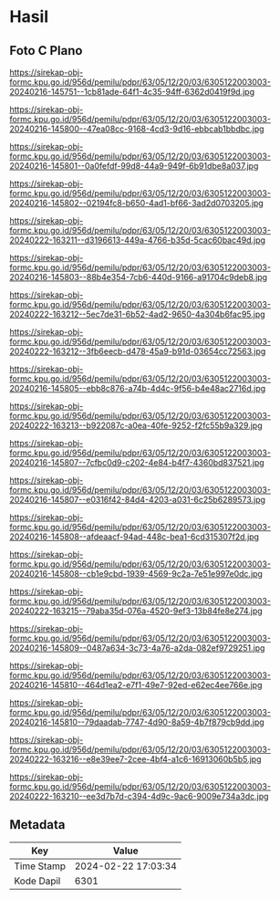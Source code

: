 # Hasil

## Foto C Plano

https://sirekap-obj-formc.kpu.go.id/956d/pemilu/pdpr/63/05/12/20/03/6305122003003-20240216-145751--1cb81ade-64f1-4c35-94ff-6362d0419f9d.jpg

https://sirekap-obj-formc.kpu.go.id/956d/pemilu/pdpr/63/05/12/20/03/6305122003003-20240216-145800--47ea08cc-9168-4cd3-9d16-ebbcab1bbdbc.jpg

https://sirekap-obj-formc.kpu.go.id/956d/pemilu/pdpr/63/05/12/20/03/6305122003003-20240216-145801--0a0fefdf-99d8-44a9-949f-6b91dbe8a037.jpg

https://sirekap-obj-formc.kpu.go.id/956d/pemilu/pdpr/63/05/12/20/03/6305122003003-20240216-145802--02194fc8-b650-4ad1-bf66-3ad2d0703205.jpg

https://sirekap-obj-formc.kpu.go.id/956d/pemilu/pdpr/63/05/12/20/03/6305122003003-20240222-163211--d3196613-449a-4766-b35d-5cac60bac49d.jpg

https://sirekap-obj-formc.kpu.go.id/956d/pemilu/pdpr/63/05/12/20/03/6305122003003-20240216-145803--88b4e354-7cb6-440d-9166-a91704c9deb8.jpg

https://sirekap-obj-formc.kpu.go.id/956d/pemilu/pdpr/63/05/12/20/03/6305122003003-20240222-163212--5ec7de31-6b52-4ad2-9650-4a304b6fac95.jpg

https://sirekap-obj-formc.kpu.go.id/956d/pemilu/pdpr/63/05/12/20/03/6305122003003-20240222-163212--3fb6eecb-d478-45a9-b91d-03654cc72563.jpg

https://sirekap-obj-formc.kpu.go.id/956d/pemilu/pdpr/63/05/12/20/03/6305122003003-20240216-145805--ebb8c876-a74b-4d4c-9f56-b4e48ac2716d.jpg

https://sirekap-obj-formc.kpu.go.id/956d/pemilu/pdpr/63/05/12/20/03/6305122003003-20240222-163213--b922087c-a0ea-40fe-9252-f2fc55b9a329.jpg

https://sirekap-obj-formc.kpu.go.id/956d/pemilu/pdpr/63/05/12/20/03/6305122003003-20240216-145807--7cfbc0d9-c202-4e84-b4f7-4360bd837521.jpg

https://sirekap-obj-formc.kpu.go.id/956d/pemilu/pdpr/63/05/12/20/03/6305122003003-20240216-145807--e0316f42-84d4-4203-a031-6c25b6289573.jpg

https://sirekap-obj-formc.kpu.go.id/956d/pemilu/pdpr/63/05/12/20/03/6305122003003-20240216-145808--afdeaacf-94ad-448c-bea1-6cd315307f2d.jpg

https://sirekap-obj-formc.kpu.go.id/956d/pemilu/pdpr/63/05/12/20/03/6305122003003-20240216-145808--cb1e9cbd-1939-4569-9c2a-7e51e997e0dc.jpg

https://sirekap-obj-formc.kpu.go.id/956d/pemilu/pdpr/63/05/12/20/03/6305122003003-20240222-163215--79aba35d-076a-4520-9ef3-13b84fe8e274.jpg

https://sirekap-obj-formc.kpu.go.id/956d/pemilu/pdpr/63/05/12/20/03/6305122003003-20240216-145809--0487a634-3c73-4a76-a2da-082ef9729251.jpg

https://sirekap-obj-formc.kpu.go.id/956d/pemilu/pdpr/63/05/12/20/03/6305122003003-20240216-145810--464d1ea2-e7f1-49e7-92ed-e62ec4ee766e.jpg

https://sirekap-obj-formc.kpu.go.id/956d/pemilu/pdpr/63/05/12/20/03/6305122003003-20240216-145810--79daadab-7747-4d90-8a59-4b7f879cb9dd.jpg

https://sirekap-obj-formc.kpu.go.id/956d/pemilu/pdpr/63/05/12/20/03/6305122003003-20240222-163216--e8e39ee7-2cee-4bf4-a1c6-16913060b5b5.jpg

https://sirekap-obj-formc.kpu.go.id/956d/pemilu/pdpr/63/05/12/20/03/6305122003003-20240222-163210--ee3d7b7d-c394-4d9c-9ac6-9009e734a3dc.jpg


## Metadata

| Key        | Value               |
| ---------- | ------------------- |
| Time Stamp | 2024-02-22 17:03:34 |
| Kode Dapil | 6301                |



